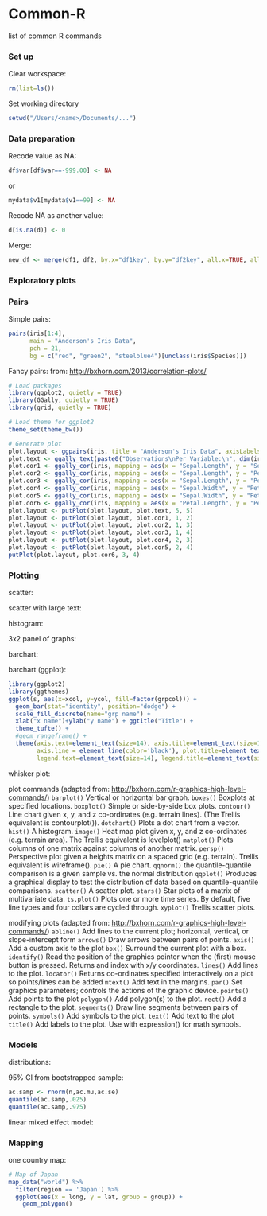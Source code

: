 # Common-R
list of common R commands

### Set up
Clear workspace:
```R
rm(list=ls())
```

Set working directory
```R
setwd("/Users/<name>/Documents/...")
```

### Data preparation
Recode value as NA:
```R
df$var[df$var==-999.00] <- NA
```
or
```R
mydata$v1[mydata$v1==99] <- NA
```
Recode NA as another value:
```R
d[is.na(d)] <- 0
```
Merge:
```R
new_df <- merge(df1, df2, by.x="df1key", by.y="df2key", all.x=TRUE, all.y=FALSE)
```

### Exploratory plots
### Pairs
Simple pairs:
```R
pairs(iris[1:4],
      main = "Anderson's Iris Data",
      pch = 21,
      bg = c("red", "green2", "steelblue4")[unclass(iris$Species)])
 ```
 Fancy pairs:
 from: http://bxhorn.com/2013/correlation-plots/
 ```R
 # Load packages
library(ggplot2, quietly = TRUE)
library(GGally, quietly = TRUE)
library(grid, quietly = TRUE)
 
# Load theme for ggplot2
theme_set(theme_bw())
 
# Generate plot
plot.layout <- ggpairs(iris, title = "Anderson's Iris Data", axisLabels="show", color = "Species")
plot.text <- ggally_text(paste0("Observations\nPer Variable:\n", dim(iris)[1]), aes(color="black"))
plot.cor1 <- ggally_cor(iris, mapping = aes(x = "Sepal.Length", y = "Sepal.Width", color = "black"), corSize = 4.5)
plot.cor2 <- ggally_cor(iris, mapping = aes(x = "Sepal.Length", y = "Petal.Length", color = "black"), corSize = 4.5)
plot.cor3 <- ggally_cor(iris, mapping = aes(x = "Sepal.Length", y = "Petal.Width", color = "black"), corSize = 4.5)
plot.cor4 <- ggally_cor(iris, mapping = aes(x = "Sepal.Width", y = "Petal.Length", color = "black"), corSize = 4.5)
plot.cor5 <- ggally_cor(iris, mapping = aes(x = "Sepal.Width", y = "Petal.Width", color = "black"), corSize = 4.5)
plot.cor6 <- ggally_cor(iris, mapping = aes(x = "Petal.Length", y = "Petal.Width", color = "black"), corSize = 4.5)
plot.layout <- putPlot(plot.layout, plot.text, 5, 5)
plot.layout <- putPlot(plot.layout, plot.cor1, 1, 2)
plot.layout <- putPlot(plot.layout, plot.cor2, 1, 3)
plot.layout <- putPlot(plot.layout, plot.cor3, 1, 4)
plot.layout <- putPlot(plot.layout, plot.cor4, 2, 3)
plot.layout <- putPlot(plot.layout, plot.cor5, 2, 4)
putPlot(plot.layout, plot.cor6, 3, 4)
 ```

### Plotting
scatter:

scatter with large text:

histogram:

3x2 panel of graphs:

barchart:

barchart (ggplot):
```R
library(ggplot2)
library(ggthemes)
ggplot(s, aes(x=xcol, y=ycol, fill=factor(grpcol))) +
  geom_bar(stat="identity", position="dodge") +
  scale_fill_discrete(name="grp name") +
  xlab("x name")+ylab("y name") + ggtitle("Title") +
  theme_tufte() +
  #geom_rangeframe() +
  theme(axis.text=element_text(size=14), axis.title=element_text(size=14,face="bold"), 
        axis.line = element_line(color='black'), plot.title=element_text(size=20,face="bold",hjust=0.5),
        legend.text=element_text(size=14), legend.title=element_text(size=14, face="bold"))
```

whisker plot:

plot commands (adapted from: http://bxhorn.com/r-graphics-high-level-commands/)
```barplot()```	Vertical or horizontal bar graph.
```boxes()```	Boxplots at specified locations.
```boxplot()```	Simple or side-by-side box plots.
```contour()```	Line chart given x, y, and z co-ordinates (e.g. terrain lines). (The Trellis equivalent is contourplot()).
```dotchart()```	Plots a dot chart from a vector.
```hist()```	A histogram.
```image()```	Heat map plot given x, y, and z co-ordinates (e.g. terrain area). The Trellis equivalent is levelplot()
```matplot()```	Plots columns of one matrix against columns of another matrix.
```persp()```	Perspective plot given a heights matrix on a spaced grid (e.g. terrain). Trellis equivalent is wireframe().
```pie()```	A pie chart.
```qqnorm()```	the quantile-quantile comparison is a given sample vs. the normal distribution
```qqplot()```	Produces a graphical display to test the distribution of data based on quantile-quantile comparisons. 
```scatter()```	A scatter plot.
```stars()```	Star plots of a matrix of multivariate data.
```ts.plot()```	Plots one or more time series. By default, five line types and four collars are cycled through.
```xyplot()```	Trellis scatter plots.

modifying plots (adapted from: http://bxhorn.com/r-graphics-high-level-commands/)
```abline()```	Add lines to the current plot; horizontal, vertical, or slope-intercept form
```arrows()```	Draw arrows between pairs of points.
```axis()```	Add a custom axis to the plot
```box()```	Surround the current plot with a box.
```identify()```	Read the position of the graphics pointer when the (first) mouse button is pressed. Returns and index with x/y coordinates.
```lines()```	Add lines to the plot.
```locator()```	Returns co-ordinates specified interactively on a plot so points/lines can be added
```mtext()```	Add text in the margins.
```par()```	Set graphics parameters; controls the actions of the graphic device.
```points()```	Add points to the plot
```polygon()```	Add polygon(s) to the plot.
```rect()```	Add a rectangle to the plot.
```segments()```	Draw line segments between pairs of points.
```symbols()```	Add symbols to the plot.
```text()```	Add text to the plot
```title()```	Add labels to the plot. Use with expression() for math symbols.

### Models
distributions:

95% CI from bootstrapped sample:
```R
ac.samp <- rnorm(n,ac.mu,ac.se)
quantile(ac.samp,.025) 
quantile(ac.samp,.975)  
```

linear mixed effect model:

### Mapping
one country map:
```R
# Map of Japan
map_data("world") %>%
  filter(region == 'Japan') %>%
  ggplot(aes(x = long, y = lat, group = group)) +
    geom_polygon()
```

